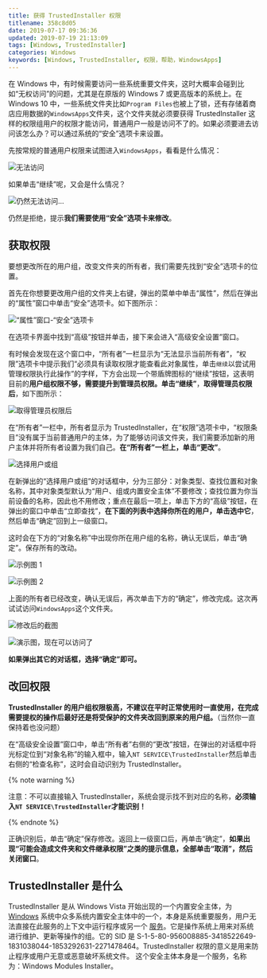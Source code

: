 ```yaml
---
title: 获得 TrustedInstaller 权限
titlename: 358c8d05
date: 2019-07-17 09:36:36
updated: 2019-07-19 21:13:09
tags: [Windows, TrustedInstaller]
categories: Windows
keywords: [Windows, TrustedInstaller, 权限，帮助，WindowsApps]
---
```


在 Windows 中，有时候需要访问一些系统重要文件夹，这时大概率会碰到比如“无权访问”的问题，尤其是在原版的 Windows 7 或更高版本的系统上。在 Windows 10 中，一些系统文件夹比如`Program Files`也被上了锁，还有存储着商店应用数据的`WindowsApps`文件夹，这个文件夹就必须要获得 TrustedInstaller 这样的权限组用户的权限才能访问，普通用户一般是访问不了的。如果必须要进去访问该怎么办？可以通过系统的“安全”选项卡来设置。<!--more-->  

先按常规的普通用户权限来试图进入`WindowsApps`，看看是什么情况：

![无法访问](https://s3.ax1x.com/2020/12/14/rnE5YF.png "无法访问")  

如果单击“继续”呢，又会是什么情况？ 

![仍然无法访问...](https://s3.ax1x.com/2020/12/14/rnE4FU.png "仍然无法访问...")   

仍然是拒绝，提示**我们需要使用“安全”选项卡来修改**。  

## 获取权限  

要想更改所在的用户组，改变文件夹的所有者，我们需要先找到“安全”选项卡的位置。  

首先在你想要更改用户组的文件夹上右键，弹出的菜单中单击“属性”，然后在弹出的“属性”窗口中单击“安全”选项卡。如下图所示：  

![“属性”窗口-“安全”选项卡](https://s3.ax1x.com/2020/12/14/rnEfoT.png "“属性”窗口-“安全”选项卡")  

在选项卡界面中找到“高级”按钮并单击，接下来会进入“高级安全设置”窗口。  

有时候会发现在这个窗口中，“所有者”一栏显示为“无法显示当前所有者”，“权限”选项卡中提示我们“必须具有读取权限才能查看此对象属性，单击`继续`以尝试用管理权限执行此操作”的字样，下方会出现一个带盾牌图标的“继续”按钮，这表明目前的**用户组权限不够，需要提升到管理员权限。单击“继续”**，**取得管理员权限后**，如下图所示：  

![取得管理员权限后](https://s3.ax1x.com/2020/12/14/rnEWwV.png "取得管理员权限后")  

在“所有者”一栏中，所有者显示为 TrustedInstaller，在“权限”选项卡中，“权限条目”没有属于当前普通用户的主体，为了能够访问该文件夹，我们需要添加新的用户主体并将所有者设置为我们自己。**在“所有者”一栏上，单击“更改”**。  

![选择用户或组](https://s3.ax1x.com/2020/12/14/rnE6Qs.png "选择用户或组")  

在新弹出的“选择用户或组”的对话框中，分为三部分：对象类型、查找位置和对象名称，其中对象类型默认为“用户、组或内置安全主体”不要修改；查找位置为你当前设备的名称，因此也不用修改；重点在最后一项上，单击下方的“高级”按钮，在弹出的窗口中单击“立即查找”，**在下面的列表中选择你所在的用户，单击选中它**，然后单击“确定”回到上一级窗口。  

这时会在下方的“对象名称”中出现你所在用户组的名称，确认无误后，单击“确定”。保存所有的改动。  

![示例图 1](https://s3.ax1x.com/2020/12/14/rnEcyn.png "示例图 1")  

![示例图 2](https://s3.ax1x.com/2020/12/14/rnEgLq.png "示例图 2")  

上面的所有者已经改变，确认无误后，再次单击下方的“确定”，修改完成。这次再试试访问`WindowsApps`这个文件夹。  

![修改后的截图](https://s3.ax1x.com/2020/12/14/rnERe0.png "修改后的截图")  

![演示图，现在可以访问了](https://s3.ax1x.com/2020/12/14/rnEIW4.gif "演示图，现在可以访问了")  

**如果弹出其它的对话框，选择“确定”即可。**  

## 改回权限  

**TrustedInstaller 的用户组权限极高，不建议在平时正常使用时一直使用，在完成需要提权的操作后最好还是将受保护的文件夹改回到原来的用户组。**（当然你一直保持着也没问题）  

在“高级安全设置”窗口中，单击“所有者”右侧的“更改”按钮，在弹出的对话框中将光标定位到“对象名称”的输入框中，输入`NT SERVICE\TrustedInstaller`然后单击右侧的“检查名称”，这时会自动识别为 TrustedInstaller。  

{% note warning %}  

注意：不可以直接输入 TrustedInstaller，系统会提示找不到对应的名称，**必须输入`NT SERVICE\TrustedInstaller`才能识别！**  

{% endnote %}  

正确识别后，单击“确定”保存修改。返回上一级窗口后，再单击“确定”，**如果出现“可能会造成文件夹和文件继承权限”之类的提示信息，全部单击“取消”，然后关闭窗口**。  

## TrustedInstaller 是什么  

TrustedInstaller 是从 Windows Vista 开始出现的一个内置安全主体，为 [Windows](https://baike.baidu.com/item/Windows/165458) 系统中众多系统内置安全主体中的一个，本身是系统重要服务，用户无法直接在此服务的上下文中运行程序或另一个 [服务](https://baike.baidu.com/item/服务/10393131)。它是操作系统上用来对系统进行维护、更新等操作的组。它的 SID 是 S-1-5-80-956008885-3418522649-1831038044-1853292631-2271478464。TrustedInstaller 权限的意义是用来防止程序或用户无意或恶意破坏系统文件。 这个安全主体本身是一个服务，名称为：Windows Modules Installer。  
